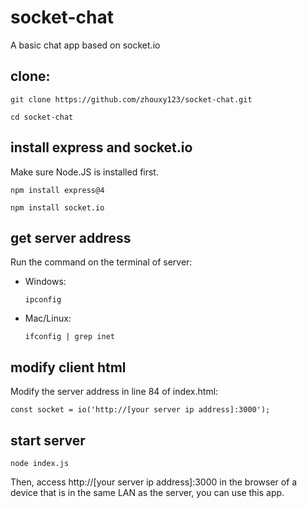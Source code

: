 # socket-chat
A basic chat app based on socket.io 

## clone:
```
git clone https://github.com/zhouxy123/socket-chat.git
```
```
cd socket-chat
```

## install express and socket.io
Make sure Node.JS is installed first.
```
npm install express@4
```
```
npm install socket.io
```

## get server address
Run the command on the terminal of server:
- Windows:
  ```
  ipconfig
  ```
- Mac/Linux:
  ```
  ifconfig | grep inet
  ```
  
## modify client html
Modify the server address in line 84 of index.html:
```
const socket = io('http://[your server ip address]:3000');
```

## start server
```
node index.js
```

Then, access http://[your server ip address]:3000 in the browser of a device that is in the same LAN as the server, you can use this app.


